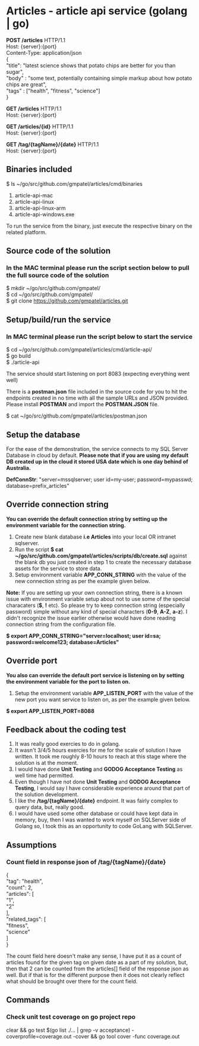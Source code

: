 # Articles - article api service (golang | go)
  
**POST /articles** HTTP/1.1  
Host: {server}:{port}  
Content-Type: application/json  
{  
  "title": "latest science shows that potato chips are better for you than sugar",  
  "body" : "some text, potentially containing simple markup about how potato chips are great",  
  "tags" : ["health", "fitness", "science"]  
}  
  
**GET /articles** HTTP/1.1  
Host: {server}:{port}  
  
**GET /articles/{id}** HTTP/1.1  
Host: {server}:{port}  
  
**GET /tag/{tagName}/{date}** HTTP/1.1  
Host: {server}:{port}  

## Binaries included
  
$ ls ~/go/src/github.com/gmpatel/articles/cmd/binaries  
  
1. article-api-mac  
2. article-api-linux  
3. article-api-linux-arm  
4. article-api-windows.exe  
  
To run the service from the binary, just execute the respective binary on the related platform.  
  
## Source code of the solution

### In the MAC terminal please run the script section below to pull the full source code of the solution

$ mkdir ~/go/src/github.com/gmpatel/  
$ cd ~/go/src/github.com/gmpatel/  
$ git clone https://github.com/gmpatel/articles.git
  
## Setup/build/run the service

### In MAC terminal please run the script below to start the service

$ cd ~/go/src/github.com/gmpatel/articles/cmd/article-api/  
$ go build  
$ ./article-api  

The service should start listening on port 8083 (expecting everything went well)  

There is a **postman.json** file included in the source code for you to hit the endpoints created in no time with all the sample URLs and JSON provided. Please install **POSTMAN** and import the **POSTMAN.JSON** file.

$ cat ~/go/src/github.com/gmpatel/articles/postman.json  

## Setup the database  

For the ease of the demonstration, the service connects to my SQL Server Database in cloud by default. **Please note that if you are using my default DB created up in the cloud it stored USA date which is one day behind of Australia.**  
  
**DefConnStr**: "server=mssqlserver; user id=my-user; password=mypasswd; database=prefix_articles"  

## Override connection string  

**You can override the default connection string by setting up the environment variable for the connection string.**  

1. Create new blank database **i.e Articles** into your local OR intranet sqlserver.  
2. Run the script **$ cat ~/go/src/github.com/gmpatel/articles/scripts/db/create.sql** against the blank db you just created in step 1 to create the necessary database assets for the service to store data.  
3. Setup environment variable **APP_CONN_STRING** with the value of the new connection string as per the example given below. 

**Note:** If you are setting up your own connection string, there is a known issue with environment variable setup about not to use some of the special characaters (**$**, **!** etc). So please try to keep connection string (especially password) simple without any kind of special characters (**0-9**, **A-Z**, **a-z**). I didn't recognize the issue earlier otherwise would have done reading connection string from the configuration file.

**$ export APP_CONN_STRING="server=localhost; user id=sa; password=welcome123; database=Articles"**  

## Override port

**You also can override the default port service is listening on by setting the environment variable for the port to listen on.**

1. Setup the environment variable **APP_LISTEN_PORT** with the value of the new port you want service to listen on, as per the example given below.  

**$ export APP_LISTEN_PORT=8088**  

## Feedback about the coding test

1. It was really good exercies to do in golang.
2. It wasn't 3/4/5 hours exercies for me for the scale of solution I have written. It took me roughly 8-10 hours to reach at this stage where the solution is at the moment.
3. I would have done **Unit Testing** and **GODOG Acceptance Testing** as well time had permitted.
4. Even though I have not done **Unit Testing** and **GODOG Acceptance Testing**, I would say I have considerable experience around that part of the solution development.
5. I like the **/tag/{tagName}/{date}** endpoint. It was fairly complex to query data, but, really good.
6. I would have used some other database or could have kept data in memory, buy, then I was wanted to work myself on SQLServer side of Golang so, I took this as an opportunity to code GoLang with SQLServer.

## Assumptions

### Count field in response json of /tag/{tagName}/{date}
  
{  
    "tag": "health",  
    "count": 2,  
    "articles": [  
        "1",  
        "2"  
    ],  
    "related_tags": [  
        "fitness",  
        "science"  
    ]  
}  

The count field here doesn't make any sense, I have put it as a count of articles found for the given tag on given date as a part of my solution, but, then that 2 can be counted from the articles[] field of the response json as well. But if that is for the different purpose then it does not clearly reflect what should be brought over there for the count field.

## Commands

### Check unit test coverage on go project repo

clear && go test $(go list ./... | grep -v acceptance) -coverprofile=coverage.out -cover && go tool cover -func coverage.out
